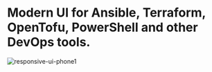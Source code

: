 # Modern UI for Ansible, Terraform, OpenTofu, PowerShell and other DevOps tools.

![responsive-ui-phone1](https://user-images.githubusercontent.com/914224/134777345-8789d9e4-ff0d-439c-b80e-ddc56b74fcee.png)
